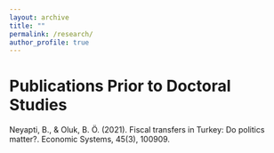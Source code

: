 ```yaml
---
layout: archive
title: ""
permalink: /research/
author_profile: true
---
```


Publications Prior to Doctoral Studies
======

Neyapti, B., & Oluk, B. Ö. (2021). Fiscal transfers in Turkey: Do politics matter?. Economic Systems, 45(3), 100909.

 





